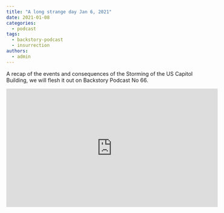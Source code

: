 ```yaml
---
title: "A long strange day Jan 6, 2021"
date: 2021-01-08
categories: 
  - podcast
tags: 
  - backstory-podcast
  - insurrection
authors: 
  - admin
---
```


A recap of the events and consequences of the Storming of the US Capitol Building, we will flesh it out on Backstory Podcast No 66.

<iframe width="560" height="315" src="https://www.youtube.com/embed/wdNSu9AN9yM" frameborder="0" allow="accelerometer; autoplay; clipboard-write; encrypted-media; gyroscope; picture-in-picture" allowfullscreen></iframe>
